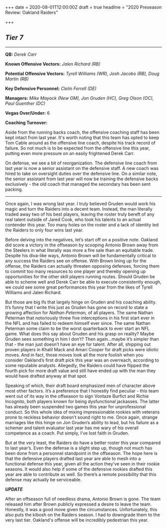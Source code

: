 +++
date = 2020-08-01T12:00:00Z
draft = true
headline = "2020 Preseason Review: Oakland Raiders"

+++
## **_Tier 7_**

***

**QB:** _Derek Carr_

**Known Offensive Vectors:** _Jalen Richard (RB)_

**Potential Offensive Vectors:** _Tyrell Williams (WR), Josh Jacobs (RB), Doug Martin (RB)_

**Key Defensive Personnel:** _Clelin Ferrell (DE)_

**Managers:** _Mike Mayock (New GM), Jon Gruden (HC), Greg Olson (OC), Paul Guenther (DC)_

**Vegas Over/Under:** 6

**Coaching Turnover:**

Aside from the running backs coach, the offensive coaching staff has been kept intact from last year. It's worth noting that this team has opted to keep Tom Cable around as the offensive line coach, despite his track record of failure. So not much is to be expected from the offensive line this year, putting even more pressure on an easily frightened Derek Carr.

On defense, we see a bit of reorganization. The defensive line coach from last year is now a senior assistant on the defensive staff. A new coach was hired to take on oversight duties over the defensive line. On a similar note, the senior assistant from last year will now be training the defensive backs exclusively - the old coach that managed the secondary has been sent packing.

***

Once again, I was wrong last year. I truly believed Gruden would work his magic and turn the Raiders into a decent team. Instead, the man literally traded away two of his best players, leaving the roster truly bereft of any real talent outside of Jared Cook, who took his talents to an actual contender this year. Too many holes on the roster and a lack of identity led the Raiders to only four wins last year.

Before delving into the negatives, let’s start off on a positive note. Oakland did score a victory in the offseason by scooping Antonio Brown away from the Steelers in what literally was more a fire sale than an equitable trade. Despite his diva-like ways, Antonio Brown will be fundamentally critical to any success the Raiders see on offense. With Brown lining up for the offense, the Raiders can actually threaten opposing defenses, forcing them to commit too many resources to one player and thereby opening up opportunities for the other skill players running routes. Should Gruden be able to scheme well and Derek Carr be able to execute consistently enough, we could see some great performances this year from the likes of Tyrell Williams and Jalen Richard.

But those are big ifs that largely hinge on Gruden and his coaching ability. It’s funny that I write this just as Gruden has gone on record to state a growing affection for _Nathan Peterman,_ of all players. The same Nathan Peterman that notoriously threw five interceptions in his first start ever in the NFL and has failed to redeem himself ever since. The same Nathan Peterman some claim to be the worst quarterback to ever start an NFL game. What does this say about Gruden and his grasp on reality? Maybe Gruden sees something in him I don’t? Then again...maybe it’s simpler than that - the man just doesn’t have an eye for talent. After all, shipping out proven players in Khalil Mack and Amari Cooper for draft picks were idiotic moves. And in fact, those moves look all the more foolish when you consider Oakland’s first draft pick this year was an overreach, according to some reputable analysts. Allegedly, the Raiders could have flipped the fourth pick for more draft value and still have ended up with the man they would have drafted anyway at that spot.

Speaking of which, their draft board emphasized men of character above most other factors. It’s a preference that I honestly find peculiar - this team went out of its way in the offseason to sign Vontaze Burfict and Richie Incognito, both players known for being dysfunctional jackasses. The latter has already been suspended two games this year for unprofessional conduct. So this whole idea of mixing impressionable rookies with veterans prone to reckless behavior doesn’t sound right to me. Once again, strange marriages like this hinge on Jon Gruden’s ability to lead, but his failure as a schemer and talent evaluator last year has me wary of his overall competence as a coach. Put simply, I’ve lost faith in Gruden.

But at the very least, the Raiders do have a better roster this year compared to last year’s. Even the defense is a slight step up, though not much has been done from a personnel standpoint in the offseason. The hope here is that the defensive players drafted last year are able to mesh into a functional defense this year, given all the action they’ve seen in their rookie seasons. It would also help if some of the defensive rookies drafted this year are able to contribute as well. So there’s a remote possibility that this defense may actually be serviceable.

**_UPDATE_**

After an offseason full of needless drama, Antonio Brown is gone. The team released him after Brown publicly expressed a desire to leave the team. Honestly, it was a good move given the circumstances. Unfortunately, this also puts the kibosh on the Raiders season. I had to downgrade them to the very last tier. Oakland's offense will be incredibly pedestrian this year.